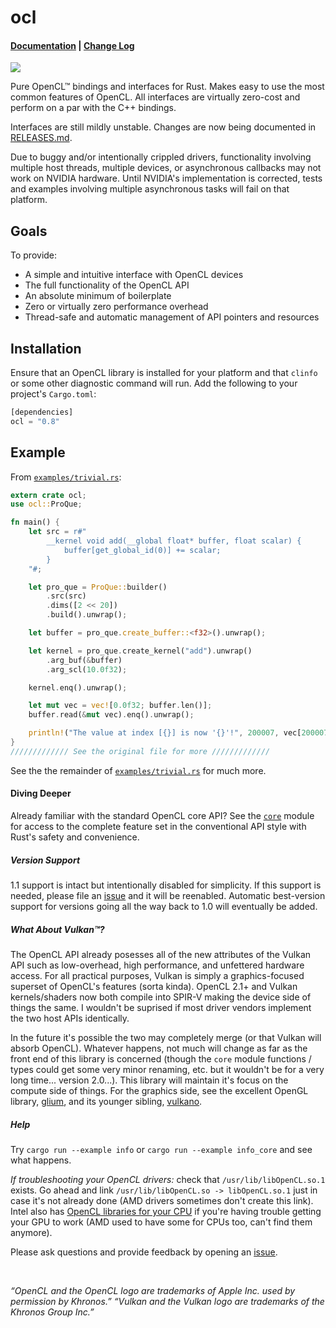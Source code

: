 ocl
===

#### [Documentation](http://doc.cogciprocate.com/ocl/ocl/) | [Change Log](https://github.com/cogciprocate/ocl/blob/master/RELEASES.md)

[![](http://meritbadge.herokuapp.com/ocl)](https://crates.io/crates/ocl)


Pure OpenCL&trade; bindings and interfaces for Rust. Makes easy to use the
most common features of OpenCL. All interfaces are virtually zero-cost and
perform on a par with the C++ bindings.

Interfaces are still mildly unstable. Changes are now being documented in
[RELEASES.md](https://github.com/cogciprocate/ocl/blob/master/RELEASES.md).

Due to buggy and/or intentionally crippled drivers, functionality involving
multiple host threads, multiple devices, or asynchronous callbacks may not
work on NVIDIA hardware. Until NVIDIA's implementation is corrected, tests and
examples involving multiple asynchronous tasks will fail on that platform.


## Goals

To provide:
- A simple and intuitive interface with OpenCL devices
- The full functionality of the OpenCL API
- An absolute minimum of boilerplate
- Zero or virtually zero performance overhead
- Thread-safe and automatic management of API pointers and resources


## Installation

Ensure that an OpenCL library is installed for your platform and that `clinfo`
or some other diagnostic command will run. Add the following to your project's
`Cargo.toml`:

```rust
[dependencies] 
ocl = "0.8"
```

## Example 

From [`examples/trivial.rs`]:
```rust
extern crate ocl;
use ocl::ProQue;

fn main() {
    let src = r#"
        __kernel void add(__global float* buffer, float scalar) {
            buffer[get_global_id(0)] += scalar;
        }
    "#;

    let pro_que = ProQue::builder()
        .src(src)
        .dims([2 << 20])
        .build().unwrap();

    let buffer = pro_que.create_buffer::<f32>().unwrap();

    let kernel = pro_que.create_kernel("add").unwrap()
        .arg_buf(&buffer)
        .arg_scl(10.0f32);

    kernel.enq().unwrap();

    let mut vec = vec![0.0f32; buffer.len()];
    buffer.read(&mut vec).enq().unwrap();

    println!("The value at index [{}] is now '{}'!", 200007, vec[200007]);
}
///////////// See the original file for more /////////////
```

See the the remainder of [`examples/trivial.rs`] for much more.


#### Diving Deeper

Already familiar with the standard OpenCL core API? See the [`core`] module
for access to the complete feature set in the conventional API style with
Rust's safety and convenience.


##### Version Support

1.1 support is intact but intentionally disabled for simplicity. If this
support is needed, please file an [issue] and it will be reenabled. Automatic
best-version support for versions going all the way back to 1.0 will
eventually be added.


##### What About Vulkan&trade;?

The OpenCL API already posesses all of the new attributes of the Vulkan API
such as low-overhead, high performance, and unfettered hardware access. For all
practical purposes, Vulkan is simply a graphics-focused superset of OpenCL's
features (sorta kinda). OpenCL 2.1+ and Vulkan kernels/shaders now both
compile into SPIR-V making the device side of things the same. I wouldn't be
suprised if most driver vendors implement the two host APIs identically.

In the future it's possible the two may completely merge (or that Vulkan will
absorb OpenCL). Whatever happens, not much will change as far as the front end
of this library is concerned (though the `core` module functions / types could
get some very minor renaming, etc. but it wouldn't be for a very long time...
version 2.0...). This library will maintain it's focus on the compute side of
things. For the graphics side, see the excellent OpenGL library, [glium], and
its younger sibling, [vulkano].


##### Help

Try `cargo run --example info` or `cargo run --example info_core` and see what
happens.

*If troubleshooting your OpenCL drivers:* check that `/usr/lib/libOpenCL.so.1`
exists. Go ahead and link `/usr/lib/libOpenCL.so -> libOpenCL.so.1` just in
case it's not already done (AMD drivers sometimes don't create this link).  Intel also has [OpenCL libraries for your CPU] if you're having trouble getting your GPU to work (AMD used to have some for CPUs too, can't find them anymore).

Please ask questions and provide feedback by opening an
[issue].

<br/>

*“OpenCL and the OpenCL logo are trademarks of Apple Inc. used by permission
by Khronos.”* *“Vulkan and the Vulkan logo are trademarks of the Khronos Group Inc.”*

[OpenCL libraries for your CPU]: https://software.intel.com/en-us/intel-opencl/download
[AMD]: https://software.intel.com/en-us/intel-opencl/download
[`core`]: http://docs.cogciprocate.com/ocl/ocl/core/index.html
[issue]: https://github.com/cogciprocate/ocl_rust/issues
[provide feedback]: https://github.com/cogciprocate/ocl_rust/issues
[`examples`]: https://github.com/cogciprocate/ocl/tree/master/examples
[`examples/trivial.rs`]: https://github.com/cogciprocate/ocl/blob/master/examples/trivial.rs#L27
[glium]: https://github.com/tomaka/glium
[vulkano]: https://github.com/tomaka/vulkano/tree/master/vulkano
